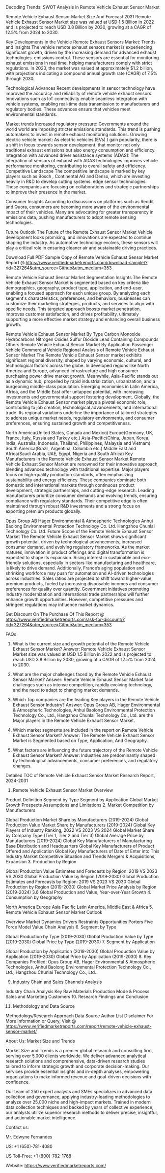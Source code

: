 Decoding Trends: SWOT Analysis in Remote Vehicle Exhaust Sensor Market


Remote Vehicle Exhaust Sensor Market Size And Forecast 2031
Remote Vehicle Exhaust Sensor Market size was valued at USD 1.5 Billion in 2022 and is projected to reach USD 3.8 Billion by 2030, growing at a CAGR of 12.5% from 2024 to 2030.

Key Developments in the Vehicle Remote Exhaust Sensors Market: Trends and Insights
The vehicle remote exhaust sensors market is experiencing significant growth, driven by the increasing demand for advanced exhaust technologies. emissions control. These sensors are essential for monitoring exhaust emissions in real time, helping manufacturers comply with strict regulations. In 2023, the market was valued at approximately $1.2 billion, with projections indicating a compound annual growth rate (CAGR) of 7.5% through 2030.

Technological Advances
Recent developments in sensor technology have improved the accuracy and reliability of remote vehicle exhaust sensors. Innovations such as IoT connectivity enable seamless integration with vehicle systems, enabling real-time data transmission to manufacturers and regulatory bodies. These advances ensure that vehicles meet environmental standards.

Market trends
Increased regulatory pressure: Governments around the world world are imposing stricter emissions standards. This trend is pushing automakers to invest in remote exhaust monitoring solutions.
Growing electric vehicle market: As electric vehicles (EVs) ) gain popularity, there is a shift in focus towards sensor development. that monitor not only traditional exhaust emissions but also energy consumption and efficiency.
Integration with advanced driver assistance systems (ADAS): The integration of sensors of exhaust with ADAS technologies improves vehicle performance monitoring, contributing to overall safety and efficiency.
Competitive Landscape
The competitive landscape is marked by key players such as Bosch , Continental AG and Denso, which are investing heavily in R&D to develop cutting systems. edge sensor technologies. These companies are focusing on collaborations and strategic partnerships to improve their presence in the market.

Consumer Insights
According to discussions on platforms such as Reddit and Quora, consumers are becoming more aware of the environmental impact of their vehicles. Many are advocating for greater transparency in emissions data, pushing manufacturers to adopt remote sensing technologies.

Future Outlook
The Future of the Remote Exhaust Sensor Market Vehicle development looks promising, and innovations are expected to continue shaping the industry. As automotive technology evolves, these sensors will play a critical role in ensuring cleaner air and sustainable driving practices.

Download Full PDF Sample Copy of Remote Vehicle Exhaust Sensor Market Report @ https://www.verifiedmarketreports.com/download-sample/?rid=327264&utm_source=Github&utm_medium=353

Remote Vehicle Exhaust Sensor Market Segmentation Insights
The Remote Vehicle Exhaust Sensor Market is segmented based on key criteria like demographics, geography, product type, application, and end-user, enabling a focused approach for each unique group. By analyzing each segment's characteristics, preferences, and behaviors, businesses can customize their marketing strategies, products, and services to align with specific needs. This targeted approach boosts market penetration, improves customer satisfaction, and drives profitability, ultimately supporting a more effective market strategy and enhancing overall business growth.

Remote Vehicle Exhaust Sensor Market By Type
Carbon Monoxide
Hydrocarbons
Nitrogen Oxides
Sulfur Dioxide
Lead Containing Compounds
Others
Remote Vehicle Exhaust Sensor Market By Application
Passenger Vehicle
Commercial Vehicle
Regional Analysis of Remote Vehicle Exhaust Sensor Market
The Remote Vehicle Exhaust Sensor market exhibits significant regional diversity, shaped by varying economic, cultural, and technological factors across the globe. In developed regions like North America and Europe, advanced infrastructure and high consumer purchasing power drive market growth. Meanwhile, Asia-Pacific stands out as a dynamic hub, propelled by rapid industrialization, urbanization, and a burgeoning middle-class population. Emerging economies in Latin America, Africa, and the Middle East offer untapped potential, with increasing investments and governmental support fostering development. Globally, the Remote Vehicle Exhaust Sensor market plays a pivotal economic role, contributing to job creation, technological advancements, and international trade. Its regional variations underline the importance of tailored strategies to address unique market needs, regulatory environments, and consumer preferences, ensuring sustained growth and competitiveness.

North America(United States, Canada and Mexico)
Europe(Germany, UK, France, Italy, Russia and Turkey etc.)
Asia-Pacific(China, Japan, Korea, India, Australia, Indonesia, Thailand, Philippines, Malaysia and Vietnam)
South America(Brazil, Argentina, Columbia etc.)
Middle East and Africa(Saudi Arabia, UAE, Egypt, Nigeria and South Africa)
Key Manufacturers in the Remote Vehicle Exhaust Sensor Market
Remote Vehicle Exhaust Sensor Market are renowned for their innovative approach, blending advanced technology with traditional expertise. Major players focus on high-quality production standards, often emphasizing sustainability and energy efficiency. These companies dominate both domestic and international markets through continuous product development, strategic partnerships, and cutting-edge research. Leading manufacturers prioritize consumer demands and evolving trends, ensuring compliance with regulatory standards. Their competitive edge is often maintained through robust R&D investments and a strong focus on exporting premium products globally.

Opus Group AB
Hager Environmental & Atmospheric Technologies
Anhui Baolong Environmental Protection Technology Co.
Ltd.
Hangzhou Chunlai Technology Co.
Ltd.
Future Scope of the Remote Vehicle Exhaust Sensor Market
The Remote Vehicle Exhaust Sensor Market shows significant growth potential, driven by technological advancements, increased consumer demand, and evolving regulatory frameworks. As the market matures, innovation in product offerings and digital transformation is expected to shape its expansion. Rising interest in sustainable and eco-friendly solutions, especially in sectors like manufacturing and healthcare, is likely to drive demand. Additionally, France’s aging population and shrinking workforce may push for automation and AI-driven technologies across industries. Sales ratios are projected to shift toward higher-value, premium products, fueled by increasing disposable incomes and consumer preferences for quality over quantity. Government initiatives promoting industry modernization and international trade partnerships will further enhance growth opportunities. However, competitive pressures and stringent regulations may influence market dynamics.

Get Discount On The Purchase Of This Report @ https://www.verifiedmarketreports.com/ask-for-discount/?rid=327264&utm_source=Github&utm_medium=353

FAQs
1. What is the current size and growth potential of the Remote Vehicle Exhaust Sensor Market?
Answer: Remote Vehicle Exhaust Sensor Market size was valued at USD 1.5 Billion in 2022 and is projected to reach USD 3.8 Billion by 2030, growing at a CAGR of 12.5% from 2024 to 2030.

2. What are the major challenges faced by the Remote Vehicle Exhaust Sensor Market?
Answer: Remote Vehicle Exhaust Sensor Market face challenges such as intense competition, rapidly evolving technology, and the need to adapt to changing market demands.

3. Which Top companies are the leading Key players in the Remote Vehicle Exhaust Sensor Industry?
Answer: Opus Group AB, Hager Environmental & Atmospheric Technologies, Anhui Baolong Environmental Protection Technology Co., Ltd., Hangzhou Chunlai Technology Co., Ltd. are the Major players in the Remote Vehicle Exhaust Sensor Market.

4. Which market segments are included in the report on Remote Vehicle Exhaust Sensor Market?
Answer: The Remote Vehicle Exhaust Sensor Market is Segmented based on Type, Application, And Geography.

5. What factors are influencing the future trajectory of the Remote Vehicle Exhaust Sensor Market?
Answer: Industries are predominantly shaped by technological advancements, consumer preferences, and regulatory changes.

Detailed TOC of Remote Vehicle Exhaust Sensor Market Research Report, 2024-2031
1. Remote Vehicle Exhaust Sensor Market Overview

Product Definition
Segment by Type
Segment by Application
Global Market Growth Prospects
Assumptions and Limitations
2. Market Competition by Manufacturers

Global Production Market Share by Manufacturers (2019-2024)
Global Production Value Market Share by Manufacturers (2019-2024)
Global Key Players of Industry Ranking, 2022 VS 2023 VS 2024
Global Market Share by Company Type (Tier 1, Tier 2 and Tier 3)
Global Average Price by Manufacturers (2019-2024)
Global Key Manufacturers of Manufacturing Base Distribution and Headquarters
Global Key Manufacturers of Product Offered and Application
Global Key Manufacturers of Date of Enter into This Industry
Market Competitive Situation and Trends
Mergers & Acquisitions, Expansion
3. Production by Region

Global Production Value Estimates and Forecasts by Region: 2019 VS 2023 VS 2030
Global Production Value by Region (2019-2030)
Global Production Estimates and Forecasts by Region: 2019 VS 2023 VS 2030
Global Production by Region (2019-2030)
Global Market Price Analysis by Region (2019-2024) 3.6 Global Production and Value, Year-over-Year Growth
4. Consumption by Geography

North America
Europe
Asia Pacific
Latin America, Middle East & Africa
5. Remote Vehicle Exhaust Sensor Market Outlook

Overview
Market Dynamics
Drivers
Restraints
Opportunities
Porters Five Force Model
Value Chain Analysis 
6. Segment by Type

Global Production by Type (2019-2030)
Global Production Value by Type (2019-2030)
Global Price by Type (2019-2030)
7. Segment by Application

Global Production by Application (2019-2030)
Global Production Value by Application (2019-2030)
Global Price by Application (2019-2030)
8. Key Companies Profiled: Opus Group AB, Hager Environmental & Atmospheric Technologies, Anhui Baolong Environmental Protection Technology Co., Ltd., Hangzhou Chunlai Technology Co., Ltd.

9. Industry Chain and Sales Channels Analysis

Industry Chain Analysis
Key Raw Materials
Production Mode & Process
Sales and Marketing
Customers
10. Research Findings and Conclusion

11. Methodology and Data Source

Methodology/Research Approach
Data Source
Author List
Disclaimer
For More Information or Query, Visit @ https://www.verifiedmarketreports.com/report/remote-vehicle-exhaust-sensor-market/

About Us: Market Size and Trends

Market Size and Trends is a premier global research and consulting firm, serving over 5,000 clients worldwide. We deliver advanced analytical research solutions and comprehensive, data-driven research studies tailored to inform strategic growth and corporate decision-making. Our services provide essential insights and in-depth analyses, empowering organizations to make informed revenue and goal-driven decisions with confidence.

Our team of 250 expert analysts and SMEs specializes in advanced data collection and governance, applying industry-leading methodologies to analyze over 25,000 niche and high-impact markets. Trained in modern data collection techniques and backed by years of collective experience, our analysts utilize superior research methods to deliver precise, insightful, and actionable market intelligence.

Contact us:

Mr. Edwyne Fernandes

US: +1 (650)-781-4080

US Toll-Free: +1 (800)-782-1768

Website: https://www.verifiedmarketreports.com/
